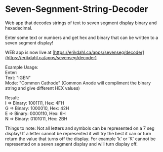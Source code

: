 # Seven-Segnment-String-Decoder


Web app that decodes strings of text to seven segment display binary and hexadecimal.

Enter some text or numbers and get hex and binary that can be written to a
seven segment display!

WEB app is now live at [https://erikdahl.ca/apps/sevenseg/decoder](https://erikdahl.ca/apps/sevenseg/decoder) <br/>
  
Example Usage: <br/>
Enter: <br/>
Text: "IGEN" <br/>
Mode: "Common Cathode" (Common Anode will compliment the binary string and give different HEX values) <br/>

Result:<br/>
I => Binary: 1001111, Hex: 4FH <br/>
G => Binary: 1000010, Hex: 42H <br/>
E => Binary: 0000110, Hex: 6H <br/>
N => Binary: 0101011, Hex: 2BH <br/>

Things to note: Not all letters and symbols can be represented on a 7 seg display! If a letter cannot be represented it will try the best it can or turn return the value that turns off the display.
For example 'k' or 'K' cannot be represented on a seven segment display and will turn display off.

